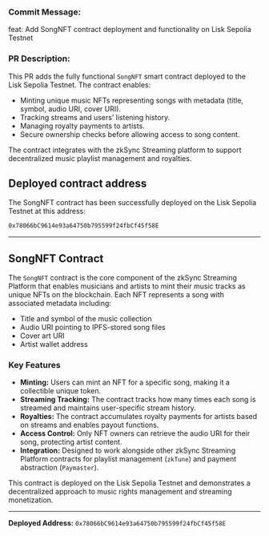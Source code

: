 ### Commit Message:
feat: Add SongNFT contract deployment and functionality on Lisk Sepolia Testnet

### PR Description:
This PR adds the fully functional `SongNFT` smart contract deployed to the Lisk Sepolia Testnet. The contract enables:

- Minting unique music NFTs representing songs with metadata (title, symbol, audio URI, cover URI).
- Tracking streams and users’ listening history.
- Managing royalty payments to artists.
- Secure ownership checks before allowing access to song content.

The contract integrates with the zkSync Streaming platform to support decentralized music playlist management and royalties.

## Deployed contract address
The SongNFT contract has been successfully deployed on the Lisk Sepolia Testnet at this address:  
```bash
0x78066bC9614e93a64750b795599f24fbCf45f58E
```

---

## SongNFT Contract

The `SongNFT` contract is the core component of the zkSync Streaming Platform that enables musicians and artists to mint their music tracks as unique NFTs on the blockchain. Each NFT represents a song with associated metadata including:

- Title and symbol of the music collection
- Audio URI pointing to IPFS-stored song files
- Cover art URI
- Artist wallet address

### Key Features

- **Minting:** Users can mint an NFT for a specific song, making it a collectible unique token.
- **Streaming Tracking:** The contract tracks how many times each song is streamed and maintains user-specific stream history.
- **Royalties:** The contract accumulates royalty payments for artists based on streams and enables payout functions.
- **Access Control:** Only NFT owners can retrieve the audio URI for their song, protecting artist content.
- **Integration:** Designed to work alongside other zkSync Streaming Platform contracts for playlist management (`zkTune`) and payment abstraction (`Paymaster`).

This contract is deployed on the Lisk Sepolia Testnet and demonstrates a decentralized approach to music rights management and streaming monetization.

---

**Deployed Address:** `0x78066bC9614e93a64750b795599f24fbCf45f58E`

